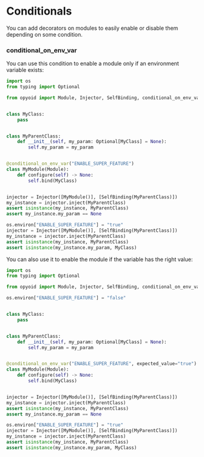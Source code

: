 Conditionals
============

You can add decorators on modules to easily enable or disable them depending on some condition.

### conditional_on_env_var

You can use this condition to enable a module only if an environment variable exists:

```python
import os
from typing import Optional

from opyoid import Module, Injector, SelfBinding, conditional_on_env_var


class MyClass:
    pass


class MyParentClass:
    def __init__(self, my_param: Optional[MyClass] = None):
        self.my_param = my_param


@conditional_on_env_var("ENABLE_SUPER_FEATURE")
class MyModule(Module):
    def configure(self) -> None:
        self.bind(MyClass)


injector = Injector([MyModule()], [SelfBinding(MyParentClass)])
my_instance = injector.inject(MyParentClass)
assert isinstance(my_instance, MyParentClass)
assert my_instance.my_param == None

os.environ["ENABLE_SUPER_FEATURE"] = "true"
injector = Injector([MyModule()], [SelfBinding(MyParentClass)])
my_instance = injector.inject(MyParentClass)
assert isinstance(my_instance, MyParentClass)
assert isinstance(my_instance.my_param, MyClass)
```

You can also use it to enable the module if the variable has the right value:

```python
import os
from typing import Optional

from opyoid import Module, Injector, SelfBinding, conditional_on_env_var

os.environ["ENABLE_SUPER_FEATURE"] = "false"


class MyClass:
    pass


class MyParentClass:
    def __init__(self, my_param: Optional[MyClass] = None):
        self.my_param = my_param


@conditional_on_env_var("ENABLE_SUPER_FEATURE", expected_value="true")
class MyModule(Module):
    def configure(self) -> None:
        self.bind(MyClass)


injector = Injector([MyModule()], [SelfBinding(MyParentClass)])
my_instance = injector.inject(MyParentClass)
assert isinstance(my_instance, MyParentClass)
assert my_instance.my_param == None

os.environ["ENABLE_SUPER_FEATURE"] = "true"
injector = Injector([MyModule()], [SelfBinding(MyParentClass)])
my_instance = injector.inject(MyParentClass)
assert isinstance(my_instance, MyParentClass)
assert isinstance(my_instance.my_param, MyClass)
```
